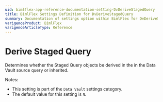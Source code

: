 ```yaml
---
uid: bimlflex-app-reference-documentation-setting-DvDeriveStagedQuery
title: BimlFlex Settings Definition for DvDeriveStagedQuery
summary: Documentation of settings option within BimlFlex for DvDeriveStagedQuery
varigenceProduct: BimlFlex
varigenceArticleType: Reference
---
```


# Derive Staged Query

Determines whether the Staged Query objects be derived in the in the Data Vault source query or inherited.

Notes:
* This setting is part of the `Data Vault` settings category.
* The default value for this setting is `N`.